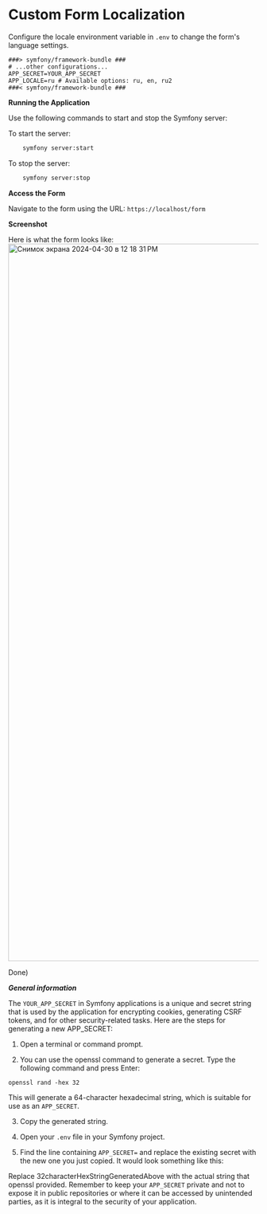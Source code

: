# Custom Form Localization

Configure the locale environment variable in `.env` to change the form's language settings.

```env
###> symfony/framework-bundle ###
# ...other configurations...
APP_SECRET=YOUR_APP_SECRET
APP_LOCALE=ru # Available options: ru, en, ru2
###< symfony/framework-bundle ###
```
**Running the Application**

Use the following commands to start and stop the Symfony server:

To start the server:
```bash
    symfony server:start
```

To stop the server:
```bash
    symfony server:stop
```

**Access the Form**

Navigate to the form using the URL: ```https://localhost/form```

**Screenshot**

Here is what the form looks like:
<img width="1440" alt="Снимок экрана 2024-04-30 в 12 18 31 PM" src="https://github.com/Wirpple/InvestStroyTest/assets/121581272/38cd11ea-8149-401a-9e2e-78e433facb29">

Done) 

***General information***

The ```YOUR_APP_SECRET``` in Symfony applications is a unique and secret string that is used by the application for encrypting cookies, generating CSRF tokens, and for other security-related tasks. Here are the steps for generating a new APP_SECRET:

1. Open a terminal or command prompt.

2. You can use the openssl command to generate a secret. Type the following command and press Enter:

```openssl rand -hex 32```

This will generate a 64-character hexadecimal string, which is suitable for use as an ```APP_SECRET```.

3. Copy the generated string.

4. Open your ```.env``` file in your Symfony project.

5. Find the line containing ```APP_SECRET=``` and replace the existing secret with the new one you just copied.
It would look something like this:

Replace 32characterHexStringGeneratedAbove with the actual string that openssl provided.
Remember to keep your ```APP_SECRET``` private and not to expose it in public repositories or where it can be accessed by unintended parties, as it is integral to the security of your application.
